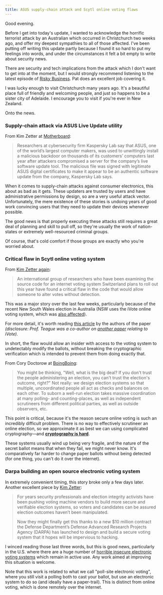 ```yaml
---
title: ASUS supply-chain attack and Scytl online voting flaws
---
```


Good evening.

Before I get into today's update, I wanted to acknowledge the horrific terrorist attack by an Australian which occurred in Christchurch two weeks ago, and offer my deepest sympathies to all of those affected. I've been putting off writing this update partly because I found it so hard to put my feelings into words, and under the circumstances it felt a bit empty to write about security news. 

There are security and tech implications from the attack which I don't want to get into at the moment, but I would strongly recommend listening to the latest episode of [Risky Business](https://risky.biz/RB535/). Pat does an excellent job covering it.

I was lucky enough to visit Christchurch many years ago. It's a beautiful place full of friendly and welcoming people, and just so happens to be a sister city of Adelaide. I encourage you to visit if you're ever in New Zealand.

Onto the news.

### Supply-chain attack via ASUS Live Update utility

From Kim Zetter at [Motherboard](https://motherboard.vice.com/en_us/article/pan9wn/hackers-hijacked-asus-software-updates-to-install-backdoors-on-thousands-of-computers):

>Researchers at cybersecurity firm Kaspersky Lab say that ASUS, one of the world’s largest computer makers, was used to unwittingly install a malicious backdoor on thousands of its customers’ computers last year after attackers compromised a server for the company’s live software update tool. The malicious file was signed with legitimate ASUS digital certificates to make it appear to be an authentic software update from the company, Kaspersky Lab says.

When it comes to supply-chain attacks against consumer electronics, this about as bad as it gets. These updaters are trusted by users and have administrative permissions by design, so are a very useful attack vector. Unfortunately, the mere existence of these stories is undoing years of good work convincing users that they need to update their devices whenever possible. 

The good news is that properly executing these attacks still requires a great deal of planning and skill to pull off, so they're usually the work of nation-states or extremely well-resourced criminal groups. 

Of course, that's cold comfort if those groups are exactly who you're worried about. 

### Critical flaw in Scytl online voting system

From [Kim Zetter again](https://motherboard.vice.com/en_us/article/zmakk3/researchers-find-critical-backdoor-in-swiss-online-voting-system):

>An international group of researchers who have been examining the source code for an internet voting system Switzerland plans to roll out this year have found a critical flaw in the code that would allow someone to alter votes without detection.

This was a major story over the last few weeks, particularly because of the recent New South Wales election in Australia (NSW uses the iVote online voting system, which was [also affected](https://www.itnews.com.au/news/nsw-electoral-commission-confirms-ivote-contains-critical-scytl-crypto-defect-520460)).

For more detail, it's worth reading [this article](https://pursuit.unimelb.edu.au/articles/what-a-second-flaw-in-switzerland-s-svote-means-for-nsw-s-ivote) by the authors of the paper _(disclosure: Prof. Teague was a co-author on [another paper](https://link.springer.com/chapter/10.1007/978-3-319-68687-5_8) relating to iVote)._

In short, the flaw would allow an insider with access to the voting system to undetectably modify the ballots, without breaking the cryptographic verification which is intended to prevent them from doing exactly that.

From Cory Doctorow at [BoingBoing](https://boingboing.net/2019/03/13/principal-agent-problems.html):

>You might be thinking, "Well, what is the big deal? If you don't trust the people administering an election, you can't trust the election's outcome, right?" Not really: we design election systems so that multiple, uncoordinated people all act as checks and balances on each other. To suborn a well-run election takes massive coordination at many polling- and counting-places, as well as independent scrutineers from different political parties, as well as outside observers, etc.

This point is critical, because it's the reason secure online voting is such an incredibly difficult problem. There is no way to effectively scrutineer an online election, so we approximate it as best we can using complicated cryptography—and [**cryptography is hard**](https://markeldo.com/Email-update-ROCA-vulnerability-in-Infineon-RSA-key-pairs/).

These systems usually wind up being very fragile, and the nature of the secret ballot means that when they fail, we might never know. It's comparatively far harder to change paper ballots without being detected (for one thing, you can't do it over the internet).

### Darpa building an open source electronic voting system

In extremely convenient timing, this story broke only a few days later. Another excellent piece by [Kim Zetter](https://motherboard.vice.com/en_us/article/yw84q7/darpa-is-building-a-dollar10-million-open-source-secure-voting-system):

>For years security professionals and election integrity activists have been pushing voting machine vendors to build more secure and verifiable election systems, so voters and candidates can be assured election outcomes haven’t been manipulated.
>
>Now they might finally get this thanks to a new $10 million contract the Defense Department’s Defense Advanced Research Projects Agency (DARPA) has launched to design and build a secure voting system that it hopes will be impervious to hacking.

I winced reading those last three words, but this is good news, particularly in the U.S. where there are a huge number of [horrible insecure electronic voting systems](https://arstechnica.com/tech-policy/2018/09/georgias-electronic-voting-system-will-remain-for-now-judge-rules/) which remain in active use. Any work aimed at improving this situation is welcome.

Note that this work is related to what we call "poll-site electronic voting", where you still visit a polling both to cast your ballot, but use an electronic system to do so (and ideally have a paper-trail). This is distinct from online voting, which is done remotely over the internet.